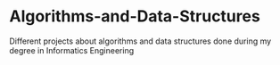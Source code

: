 # Algorithms-and-Data-Structures

Different projects about algorithms and data structures done during my degree in Informatics Engineering
